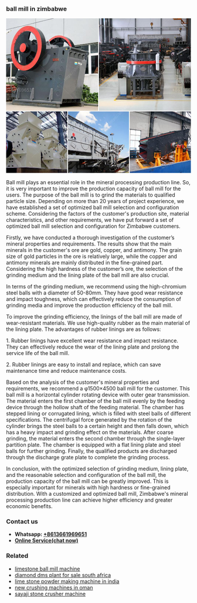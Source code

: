 <h3>ball mill in zimbabwe</h3><img src='1708497234.jpg' alt=''><p>Ball mill plays an essential role in the mineral processing production line. So, it is very important to improve the production capacity of ball mill for the users. The purpose of the ball mill is to grind the materials to qualified particle size. Depending on more than 20 years of project experience, we have established a set of optimized ball mill selection and configuration scheme. Considering the factors of the customer's production site, material characteristics, and other requirements, we have put forward a set of optimized ball mill selection and configuration for Zimbabwe customers.</p><p>Firstly, we have conducted a thorough investigation of the customer’s mineral properties and requirements. The results show that the main minerals in the customer's ore are gold, copper, and antimony. The grain size of gold particles in the ore is relatively large, while the copper and antimony minerals are mainly distributed in the fine-grained part. Considering the high hardness of the customer’s ore, the selection of the grinding medium and the lining plate of the ball mill are also crucial.</p><p>In terms of the grinding medium, we recommend using the high-chromium steel balls with a diameter of 50-80mm. They have good wear resistance and impact toughness, which can effectively reduce the consumption of grinding media and improve the production efficiency of the ball mill.</p><p>To improve the grinding efficiency, the linings of the ball mill are made of wear-resistant materials. We use high-quality rubber as the main material of the lining plate. The advantages of rubber linings are as follows:</p><p>1. Rubber linings have excellent wear resistance and impact resistance. They can effectively reduce the wear of the lining plate and prolong the service life of the ball mill.</p><p>2. Rubber linings are easy to install and replace, which can save maintenance time and reduce maintenance costs.</p><p>Based on the analysis of the customer's mineral properties and requirements, we recommend a φ1500×4500 ball mill for the customer. This ball mill is a horizontal cylinder rotating device with outer gear transmission. The material enters the first chamber of the ball mill evenly by the feeding device through the hollow shaft of the feeding material. The chamber has stepped lining or corrugated lining, which is filled with steel balls of different specifications. The centrifugal force generated by the rotation of the cylinder brings the steel balls to a certain height and then falls down, which has a heavy impact and grinding effect on the materials. After coarse grinding, the material enters the second chamber through the single-layer partition plate. The chamber is equipped with a flat lining plate and steel balls for further grinding. Finally, the qualified products are discharged through the discharge grate plate to complete the grinding process.</p><p>In conclusion, with the optimized selection of grinding medium, lining plate, and the reasonable selection and configuration of the ball mill, the production capacity of the ball mill can be greatly improved. This is especially important for minerals with high hardness or fine-grained distribution. With a customized and optimized ball mill, Zimbabwe's mineral processing production line can achieve higher efficiency and greater economic benefits.</p><h3>Contact us</h3><ul><li><strong>Whatsapp:&nbsp;<a href="https://wa.me/8613661969651">+8613661969651</a></strong></li><li><a href="https://swt.shibang-china.com/?git&amp;zhl&amp;ball mill in zimbabwe"><strong>Online Service(chat now)</strong></a></li></ul><h3>Related</h3><ul><li><a href='limestone ball mill machine.md'>limestone ball mill machine</a></li><li><a href='diamond dms plant for sale south africa.md'>diamond dms plant for sale south africa</a></li><li><a href='lime stone powder making machine in india.md'>lime stone powder making machine in india</a></li><li><a href='new crushing machines in oman.md'>new crushing machines in oman</a></li><li><a href='sayaji stone crusher machine.md'>sayaji stone crusher machine</a></li></ul>